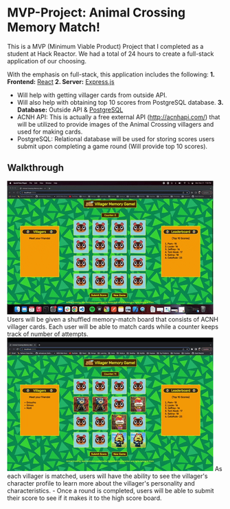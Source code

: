 # MVP-Project: Animal Crossing Memory Match!

This is a MVP (Minimum Viable Product) Project that I completed as a student at Hack Reactor. We had a total of 24 hours to create a full-stack application of our choosing.

With the emphasis on full-stack, this application includes the following:
**1. Frontend:** [React](https://reactjs.org/)
**2. Server:** [Express.js](https://expressjs.com/)
- Will help with getting villager cards from outside API.
- Will also help with obtaining top 10 scores from PostgreSQL database.
**3. Database:** Outside API & [PostgreSQL](https://www.postgresql.org/)
- ACNH API: This is actually a free external API (http://acnhapi.com/) that will be utilized to provide images of the Animal Crossing villagers and used for making cards.
- PostgreSQL: Relational database will be used for storing scores users submit upon completing a game round (Will provide top 10 scores).

## Walkthrough
<img src="./demo/MatchingGif.gif">
Users will be given a shuffled memory-match board that consists of ACNH villager cards. Each user will be able to match cards while a counter keeps track of number of attempts.
<img src="./demo/ProfileGif.gif">
As each villager is matched, users will have the ability to see the villager's character profile to learn more about the villager's personality and characteristics.
- Once a round is completed, users will be able to submit their score to see if it makes it to the high score board.
